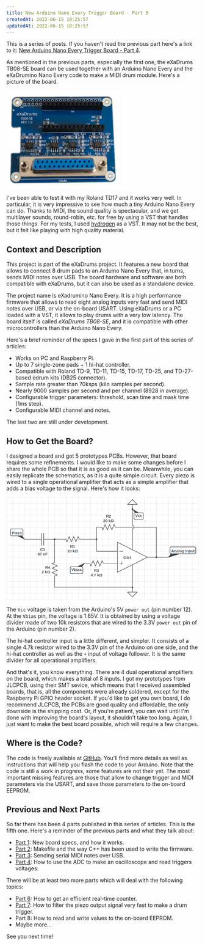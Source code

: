 ```yaml
---
title: New Arduino Nano Every Trigger Board - Part 5
createdAt: 2022-06-15 18:25:57
updatedAt: 2022-06-15 18:25:57
---
```


This is a series of posts. If you haven't read the previous part here's a link to it: [New Arduino Nano Every Trigger Board - Part 4](/article/new-arduino-nano-every-board-part4).

As mentioned in the previous parts, especially the first one, the eXaDrums TB08-SE board can be used together with an Arduino Nano Every and the eXaDrumino Nano Every code to make a MIDI drum module. Here's a picture of the board.

![image](/images/new-arduino-nano-every-board/board.png)

I've been able to test it with my Roland TD17 and it works very well.
In particular, it is very impressive to see how much a tiny Arduino Nano Every can do.
Thanks to MIDI, the sound quality is spectacular, and we get multilayer sounds, round-robin, etc. for free by using a VST that handles those things.
For my tests, I used [hydrogen](https://hydrogen-music.org/) as a VST. It may not be the best, but it felt like playing with high quality material.

<!--more-->

## Context and Description

This project is part of the eXaDrums project.
It features a new board that allows to connect 8 drum pads to an Arduino Nano Every that, in turns, sends MIDI notes over USB.
The board hardware and software are both compatible with eXaDrums, but it can also be used as a standalone device.

The project name is eXadrumino Nano Every. It is a high performance firmware that allows to read eight analog inputs very fast and send MIDI notes over USB, or via the on-board USART. Using eXaDrums or a PC loaded with a VST, it allows to play drums with a very low latency.
The board itself is called *eXaDrums TB08-SE*, and it is compatible with other microcontrollers than the Arduino Nano Every.

Here's a brief reminder of the specs I gave in the first part of this series of articles:

- Works on PC and Raspberry Pi.
- Up to 7 single-zone pads + 1 hi-hat controller.
- Compatible with Roland TD-9, TD-11, TD-15, TD-17, TD-25, and TD-27-based edrum kits (DB25 connector).
- Sample rate greater than 70ksps (kilo samples per second).
- Nearly 9000 samples per second and per channel (8928 in average).
- Configurable trigger parameters: threshold, scan time and mask time (1ms step).
- Configurable MIDI channel and notes.

The last two are still under development.

## How to Get the Board?

I designed a board and got 5 prototypes PCBs.
However, that board requires some refinements. I would like to make some changes before I share the whole PCB so that it is as good as it can be.
Meanwhile, you can easily replicate the schematics, as it is a quite simple circuit.
Every piezo is wired to a single operational amplifier that acts as a simple amplifier that adds a bias voltage to the signal.
Here's how it looks:

![Circuit](/images/new-arduino-nano-every-board/Piezo-circuit.png)

The `Vcc` voltage is taken from the Arduino's 5V `power out` (pin number 12).
At the `Vbias` pin, the voltage is 1.65V.
It is obtained by using a voltage divider made of two 10k resistors that are wired to the 3.3V `power out` pin of the Arduino (pin number 2).

The hi-hat controller input is a little different, and simpler.
It consists of a single 4.7k resistor wired to the 3.3V pin of the Arduino on one side, and the hi-hat controller as well as the `+` input of voltage follower. It is the same divider for all operational amplifiers.

And that's it, you know everything. There are 4 dual operational amplifiers on the board, which makes a total of 8 inputs.
I got my prototypes from JLCPCB, using their SMT sevice, which means that I received assembled boards, that is, all the components were already soldered, except for the Raspberry Pi GPIO header socket.
If you'd like to get you own board, I do recommend JLCPCB, the PCBs are good quality and affordable, the only downside is the shipping cost.
Or, if you're patient, you can wait until I'm done with improving the board's layout, it shouldn't take too long.
Again, I just want to make the best board possible, which will require a few changes.

## Where is the Code?

The code is freely available at [GitHub](https://github.com/SpintroniK/exadrumino-Nano-Every).
You'll find more details as well as instructions that will help you flash the code to your Arduino.
Note that the code is still a work in progress, some features are not their yet.
The most important missing features are those that allow to change trigger and MIDI parameters via the USART, and save those parameters to the on-board EEPROM.

## Previous and Next Parts

So far there has been 4 parts published in this series of articles. This is the fifth one.
Here's a reminder of the previous parts and what they talk about:

- [Part 1](/article/new-arduino-nano-every-board-part1): New board specs, and how it works.
- [Part 2](/article/new-arduino-nano-every-board-part2): Makefile and the way C++ has been used to write the firmware.
- [Part 3](/article/new-arduino-nano-every-board-part3): Sending serial MIDI notes over USB.
- [Part 4](/article/new-arduino-nano-every-board-part4): How to use the ADC to make an oscilloscope and read triggers voltages.

There will be at least two more parts which will deal with the following topics:

- [Part 6](/article/new-arduino-nano-every-board-part6): How to get an efficient real-time counter.
- [Part 7](/article/new-arduino-nano-every-board-part7): How to filter the piezo output signal very fast to make a drum trigger.
- Part 8: How to read and write values to the on-board EEPROM.
- Maybe more...

See you next time!
